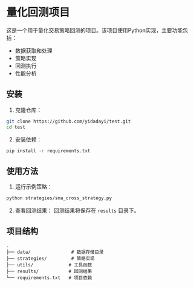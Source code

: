 # 量化回测项目

这是一个用于量化交易策略回测的项目。该项目使用Python实现，主要功能包括：

- 数据获取和处理
- 策略实现
- 回测执行
- 性能分析

## 安装

1. 克隆仓库：
```bash
git clone https://github.com/yidadayi/test.git
cd test
```

2. 安装依赖：
```bash
pip install -r requirements.txt
```

## 使用方法

1. 运行示例策略：
```bash
python strategies/sma_cross_strategy.py
```

2. 查看回测结果：
回测结果将保存在 `results` 目录下。

## 项目结构

```
.
├── data/               # 数据存储目录
├── strategies/         # 策略实现
├── utils/             # 工具函数
├── results/           # 回测结果
└── requirements.txt   # 项目依赖
``` 